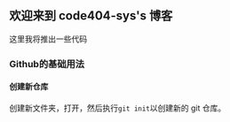 ## 欢迎来到 code404-sys's 博客

这里我将推出一些代码

### Github的基础用法

#### 创建新仓库

创建新文件夹，打开，然后执行`git init`以创建新的 git 仓库。

